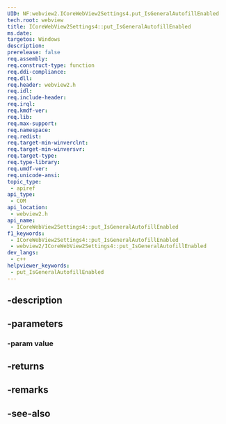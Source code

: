 ```yaml
---
UID: NF:webview2.ICoreWebView2Settings4.put_IsGeneralAutofillEnabled
tech.root: webview
title: ICoreWebView2Settings4::put_IsGeneralAutofillEnabled
ms.date: 
targetos: Windows
description: 
prerelease: false
req.assembly: 
req.construct-type: function
req.ddi-compliance: 
req.dll: 
req.header: webview2.h
req.idl: 
req.include-header: 
req.irql: 
req.kmdf-ver: 
req.lib: 
req.max-support: 
req.namespace: 
req.redist: 
req.target-min-winverclnt: 
req.target-min-winversvr: 
req.target-type: 
req.type-library: 
req.umdf-ver: 
req.unicode-ansi: 
topic_type:
 - apiref
api_type:
 - COM
api_location:
 - webview2.h
api_name:
 - ICoreWebView2Settings4::put_IsGeneralAutofillEnabled
f1_keywords:
 - ICoreWebView2Settings4::put_IsGeneralAutofillEnabled
 - webview2/ICoreWebView2Settings4::put_IsGeneralAutofillEnabled
dev_langs:
 - c++
helpviewer_keywords:
 - put_IsGeneralAutofillEnabled
---
```


## -description

## -parameters

### -param value

## -returns

## -remarks

## -see-also

